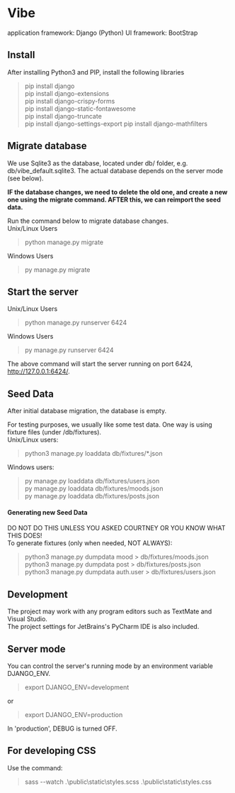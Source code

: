 # Vibe

application framework: Django (Python)
UI framework: BootStrap


## Install 

After installing Python3 and PIP, install the following libraries

> pip install django  
> pip install django-extensions  
> pip install django-crispy-forms  
> pip install django-static-fontawesome  
> pip install django-truncate  
> pip install django-settings-export
> pip install django-mathfilters

## Migrate database

We use Sqlite3 as the database, located under db/ folder, e.g. db/vibe_default.sqlite3.  The actual database depends on the server mode (see below). 

**IF the database changes, we need to delete the old one, and create a new one using the migrate command. AFTER this, we can reimport the seed data.**  

Run the command below to migrate database changes.    
Unix/Linux Users
>  python manage.py migrate

Windows Users
> py manage.py migrate

## Start the server
Unix/Linux Users
> python manage.py runserver 6424

Windows Users
> py manage.py runserver 6424

The above command will start the server running on port 6424, http://127.0.0.1:6424/.

## Seed Data

After initial database migration, the database is empty.

For testing purposes, we usually like some test data. One way is using fixture files (under /db/fixtures).  
Unix/Linux users:

> python3 manage.py loaddata db/fixtures/*.json 

Windows users:
> py manage.py loaddata db/fixtures/users.json  
> py manage.py loaddata db/fixtures/moods.json  
> py manage.py loaddata db/fixtures/posts.json  

#### Generating new Seed Data  
DO NOT DO THIS UNLESS YOU ASKED COURTNEY OR YOU KNOW WHAT THIS DOES!  
To generate fixtures (only when needed, NOT ALWAYS):

> python3 manage.py dumpdata mood > db/fixtures/moods.json  
> python3 manage.py dumpdata post > db/fixtures/posts.json  
> python3 manage.py dumpdata auth.user > db/fixtures/users.json  

## Development

The project may work with any program editors such as TextMate and Visual Studio.  
The project settings for JetBrains's PyCharm IDE is also included. 


## Server mode

You can control the server's running mode by an environment variable DJANGO_ENV.

> export DJANGO_ENV=development

or 

> export DJANGO_ENV=production

In 'production', DEBUG is turned OFF.

## For developing CSS
Use the command: 
> sass --watch .\public\static\styles.scss .\public\static\styles.css